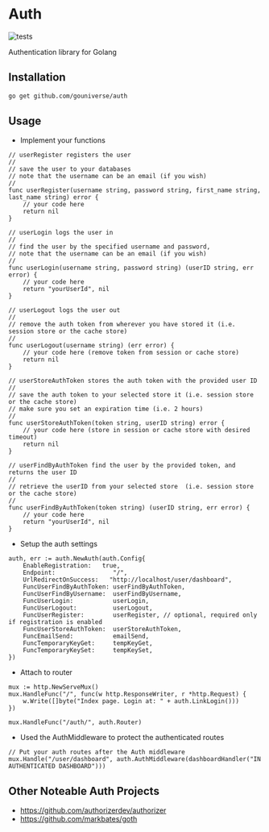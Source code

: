 # Auth

![tests](https://github.com/gouniverse/auth/workflows/tests/badge.svg)

Authentication library for Golang

## Installation

```sh
go get github.com/gouniverse/auth
```

## Usage

- Implement your functions

```golang
// userRegister registers the user
//
// save the user to your databases
// note that the username can be an email (if you wish)
//
func userRegister(username string, password string, first_name string, last_name string) error {
    // your code here
	return nil
}

// userLogin logs the user in
//
// find the user by the specified username and password, 
// note that the username can be an email (if you wish)
//
func userLogin(username string, password string) (userID string, err error) {
    // your code here
	return "yourUserId", nil
}

// userLogout logs the user out
//
// remove the auth token from wherever you have stored it (i.e. session store or the cache store)
//
func userLogout(username string) (err error) {
    // your code here (remove token from session or cache store)
	return nil
}

// userStoreAuthToken stores the auth token with the provided user ID
//
// save the auth token to your selected store it (i.e. session store or the cache store)
// make sure you set an expiration time (i.e. 2 hours)
//
func userStoreAuthToken(token string, userID string) error {
    // your code here (store in session or cache store with desired timeout)
	return nil
}

// userFindByAuthToken find the user by the provided token, and returns the user ID
//
// retrieve the userID from your selected store  (i.e. session store or the cache store)
//
func userFindByAuthToken(token string) (userID string, err error) {
    // your code here
	return "yourUserId", nil
}
```

- Setup the auth settings

```golang
auth, err := auth.NewAuth(auth.Config{
	EnableRegistration:   true,
	Endpoint:                "/",
	UrlRedirectOnSuccess:   "http://localhost/user/dashboard",
	FuncUserFindByAuthToken: userFindByAuthToken,
	FuncUserFindByUsername:  userFindByUsername,
	FuncUserLogin:           userLogin,
	FuncUserLogout:          userLogout,
	FuncUserRegister:        userRegister, // optional, required only if registration is enabled
	FuncUserStoreAuthToken:  userStoreAuthToken,
	FuncEmailSend:           emailSend,
	FuncTemporaryKeyGet:     tempKeyGet,
	FuncTemporaryKeySet:     tempKeySet,
})
```

- Attach to router

```golang
mux := http.NewServeMux()
mux.HandleFunc("/", func(w http.ResponseWriter, r *http.Request) {
	w.Write([]byte("Index page. Login at: " + auth.LinkLogin()))
})

mux.HandleFunc("/auth/", auth.Router)
```

- Used the AuthMiddleware to protect the authenticated routes

```golang
// Put your auth routes after the Auth middleware
mux.Handle("/user/dashboard", auth.AuthMiddleware(dashboardHandler("IN AUTHENTICATED DASHBOARD")))
```


## Other Noteable Auth Projects

- https://github.com/authorizerdev/authorizer
- https://github.com/markbates/goth
